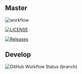 ## Master
![workflow](https://github.com/ifthikar10/DevOps_Labs/actions/workflows/main.yml/badge.svg)

[![LICENSE](https://img.shields.io/github/license/ifthikar10/devops_labs.svg?style=flat-square)](https://github.com/ifthikar10/devops_labs/blob/master/LICENSE)

[![Releases](https://img.shields.io/github/release/ifthikar10/devops_labs/all.svg?style=flat-square)](https://github.com/ifthikar10/devops_labs/releases)

## Develop
![GitHub Workflow Status (branch)](https://img.shields.io/github/actions/workflow/status/ifthikar10/DevOps_Labs/main.yml?branch=develop&style=flat-square)